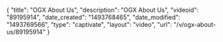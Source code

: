 {
    "title": "OGX About Us",
    "description": "OGX About Us",
    "videoid": "89195914",
    "date_created": "1493768465",
    "date_modified": "1493769566",
    "type": "captivate",
    "layout": "video",
    "url": "\/v\/ogx-about-us\/89195914"
}